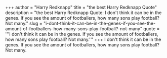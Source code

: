+++
author = "Harry Redknapp"
title = "the best Harry Redknapp Quote"
description = "the best Harry Redknapp Quote: I don't think it can be in the genes. If you see the amount of footballers, how many sons play football? Not many."
slug = "i-dont-think-it-can-be-in-the-genes-if-you-see-the-amount-of-footballers-how-many-sons-play-football?-not-many"
quote = '''I don't think it can be in the genes. If you see the amount of footballers, how many sons play football? Not many.'''
+++
I don't think it can be in the genes. If you see the amount of footballers, how many sons play football? Not many.
